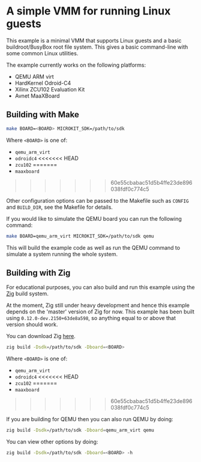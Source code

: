 # A simple VMM for running Linux guests

This example is a minimal VMM that supports Linux guests and a basic
buildroot/BusyBox root file system. This gives a basic command-line with some
common Linux utilities.

The example currently works on the following platforms:
* QEMU ARM virt
* HardKernel Odroid-C4
* Xilinx ZCU102 Evaluation Kit
* Avnet MaaXBoard

## Building with Make

```sh
make BOARD=<BOARD> MICROKIT_SDK=/path/to/sdk
```

Where `<BOARD>` is one of:
* `qemu_arm_virt`
* `odroidc4`
<<<<<<< HEAD
* `zcu102`
=======
* `maaxboard`
>>>>>>> 60e55cbabac51d5b4ffe23de896038fdf0c774c5

Other configuration options can be passed to the Makefile such as `CONFIG`
and `BUILD_DIR`, see the Makefile for details.

If you would like to simulate the QEMU board you can run the following command:
```sh
make BOARD=qemu_arm_virt MICROKIT_SDK=/path/to/sdk qemu
```

This will build the example code as well as run the QEMU command to simulate a
system running the whole system.

## Building with Zig

For educational purposes, you can also build and run this example using the
[Zig](https://ziglang.org/) build system.

At the moment, Zig still under heavy development and hence this example depends
on the 'master' version of Zig for now. This example has been built using
`0.12.0-dev.2150+63de8a598`, so anything equal to or above that version should work.

You can download Zig [here](https://ziglang.org/download/).

```sh
zig build -Dsdk=/path/to/sdk -Dboard=<BOARD>
```

Where `<BOARD>` is one of:
* `qemu_arm_virt`
* `odroidc4`
<<<<<<< HEAD
* `zcu102`
=======
* `maaxboard`
>>>>>>> 60e55cbabac51d5b4ffe23de896038fdf0c774c5

If you are building for QEMU then you can also run QEMU by doing:
```sh
zig build -Dsdk=/path/to/sdk -Dboard=qemu_arm_virt qemu
```

You can view other options by doing:
```sh
zig build -Dsdk=/path/to/sdk -Dboard=<BOARD> -h
```

